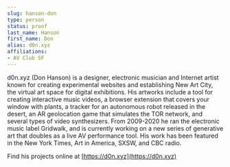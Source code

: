```yaml
---
slug: hanson-don
type: person
status: proof
last_name: Hanson
first_name: Don
alias: d0n.xyz
affiliations:
- AV Club SF
---
```


d0n.xyz (Don Hanson) is a designer, electronic musician and Internet artist known for creating experimental websites and establishing New Art City, the virtual art space for digital exhibitions. His artworks include a tool for creating interactive music videos, a browser extension that covers your window with plants, a tracker for an autonomous robot released in the desert, an AR geolocation game that simulates the TOR network, and several types of video synthesizers. From 2009-2020 he ran the electronic music label Gridwalk, and is currently working on a new series of generative art that doubles as a live AV performance tool. His work has been featured in the New York Times, Art in America, SXSW, and CBC radio.

Find his projects online at [https://d0n.xyz](https://d0n.xyz)